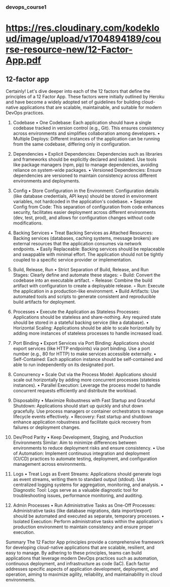 ### devops_course1
# https://res.cloudinary.com/kodekloud/image/upload/v1704894189/course-resource-new/12-Factor-App.pdf
## 12-factor app

Certainly! Let's dive deeper into each of the 12 factors that define the principles of a 12 Factor App. These factors were initially outlined by Heroku and have become a widely adopted set of guidelines for building cloud-native applications that are scalable, maintainable, and suitable for modern DevOps practices.
1. Codebase
• One Codebase: Each application should have a single codebase tracked in version control (e.g., Git). This ensures consistency across environments and simplifies collaboration among developers.
• Multiple Deploys: Different instances of the application can be running from the same codebase, differing only in configuration.

2. Dependencies
• Explicit Dependencies: Dependencies such as libraries and frameworks should be explicitly declared and isolated. Use tools like package managers (npm, pip) to manage dependencies, avoiding reliance on system-wide packages.
• Versioned Dependencies: Ensure dependencies are versioned to maintain consistency across different environments and deployments.

3. Config
• Store Configuration in the Environment: Configuration details (like database credentials, API keys) should be stored in environment variables, not hardcoded in the application's codebase.
• Separate Config from Code: This separation of configuration from code enhances security, facilitates easier deployment across different environments (dev, test, prod), and allows for configuration changes without code modifications.

4. Backing Services
• Treat Backing Services as Attached Resources: Backing services (databases, caching systems, message brokers) are external resources that the application consumes via network endpoints.
• Easily Replaceable: Backing services should be replaceable and swappable with minimal effort. The application should not be tightly coupled to a specific service provider or implementation.

5. Build, Release, Run
• Strict Separation of Build, Release, and Run Stages: Clearly define and automate these stages:
◦ Build: Convert the codebase into an executable artifact.
◦ Release: Combine the build artifact with configuration to create a deployable release.
◦ Run: Execute the application in a production-like environment.
• Build Artifacts: Use automated tools and scripts to generate consistent and reproducible build artifacts for deployment.

6. Processes
• Execute the Application as Stateless Processes: Applications should be stateless and share-nothing. Any required state should be stored in a stateful backing service (like a database).
• Horizontal Scaling: Applications should be able to scale horizontally by adding more instances of stateless processes to handle increased load.

7. Port Binding
• Export Services via Port Binding: Applications should export services (like HTTP endpoints) via port binding. Use a port number (e.g., 80 for HTTP) to make services accessible externally.
• Self-Contained: Each application instance should be self-contained and able to run independently on its designated port.

8. Concurrency
• Scale Out via the Process Model: Applications should scale out horizontally by adding more concurrent processes (stateless instances).
• Parallel Execution: Leverage the process model to handle concurrent requests efficiently and distribute the workload.

9. Disposability
• Maximize Robustness with Fast Startup and Graceful Shutdown: Applications should start up quickly and shut down gracefully. Use process managers or container orchestrators to manage lifecycle events effectively.
• Recovery: Fast startup and shutdown enhance application robustness and facilitate quick recovery from failures or deployment changes.

10. Dev/Prod Parity
• Keep Development, Staging, and Production Environments Similar: Aim to minimize differences between environments to reduce deployment risks and ensure consistency.
• Use of Automation: Implement continuous integration and deployment (CI/CD) practices to automate testing, deployment, and configuration management across environments.

11. Logs
• Treat Logs as Event Streams: Applications should generate logs as event streams, writing them to standard output (stdout). Use centralized logging systems for aggregation, monitoring, and analysis.
• Diagnostic Tool: Logs serve as a valuable diagnostic tool for troubleshooting issues, performance monitoring, and auditing.

12. Admin Processes
• Run Administrative Tasks as One-Off Processes: Administrative tasks (like database migrations, data import/export) should be automated and executed as separate, temporary processes.
• Isolated Execution: Perform administrative tasks within the application's production environment to maintain consistency and ensure proper execution.

Summary
The 12 Factor App principles provide a comprehensive framework for developing cloud-native applications that are scalable, resilient, and easy to manage. By adhering to these principles, teams can build applications that leverage modern DevOps practices such as automation, continuous deployment, and infrastructure as code (IaC). Each factor addresses specific aspects of application development, deployment, and operation, aiming to maximize agility, reliability, and maintainability in cloud environments.
